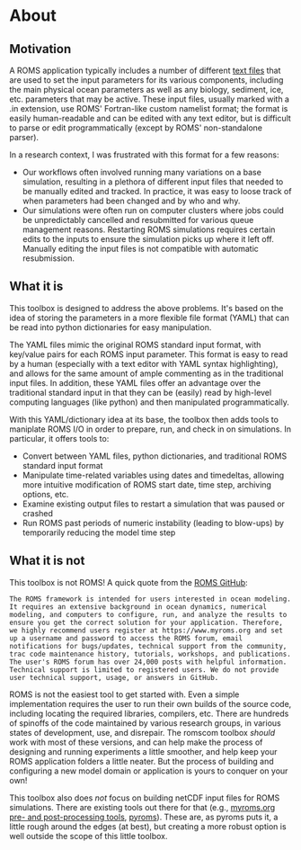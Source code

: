 # About

## Motivation

A ROMS application typically includes a number of different [text files](https://www.myroms.org/wiki/Input_Parameter_Files) that are used to set the input parameters for its various components, including the main physical ocean parameters as well as any biology, sediment, ice, etc. parameters that may be active.  These input files, usually marked with a .in extension, use ROMS' Fortran-like custom namelist format; the format is easily human-readable and can be edited with any text editor, but is difficult to parse or edit programmatically (except by ROMS' non-standalone parser).  

In a research context, I was frustrated with this format for a few reasons:

- Our workflows often involved running many variations on a base simulation, resulting in a plethora of different input files that needed to be manually edited and tracked.  In practice, it was easy to loose track of when parameters had been changed and by who and why.
- Our simulations were often run on computer clusters where jobs could be unpredictably cancelled and resubmitted for various queue management reasons.  Restarting ROMS simulations requires certain edits to the inputs to ensure the simulation picks up where it left off.  Manually editing the input files is not compatible with automatic resubmission.

## What it is

This toolbox is designed to address the above problems.  It's based on the idea of storing the parameters in a more flexible file format (YAML) that can be read into python dictionaries for easy manipulation.

The YAML files mimic the original ROMS standard input format, with key/value pairs for each ROMS input parameter. This format is easy to read by a human (especially with a text editor with YAML syntax highlighting), and allows for the same amount of ample commenting as in the traditional input files.  In addition, these YAML files offer an advantage over the traditional standard input in that they can be (easily) read by high-level computing languages (like python) and then manipulated programmatically.

With this YAML/dictionary idea at its base, the toolbox then adds tools to maniplate ROMS I/O in order to prepare, run, and check in on simulations.  In particular, it offers tools to:

- Convert between YAML files, python dictionaries, and traditional ROMS standard input format
- Manipulate time-related variables using dates and timedeltas, allowing more intuitive modification of ROMS start date, time step, archiving options, etc.
- Examine existing output files to restart a simulation that was paused or crashed
- Run ROMS past periods of numeric instability (leading to blow-ups) by temporarily reducing the model time step 


## What it is not

This toolbox is not ROMS!  A quick quote from the [ROMS GitHub](https://github.com/myroms/roms):

    The ROMS framework is intended for users interested in ocean modeling. It requires an extensive background in ocean dynamics, numerical modeling, and computers to configure, run, and analyze the results to ensure you get the correct solution for your application. Therefore, we highly recommend users register at https://www.myroms.org and set up a username and password to access the ROMS forum, email notifications for bugs/updates, technical support from the community, trac code maintenance history, tutorials, workshops, and publications. The user's ROMS forum has over 24,000 posts with helpful information. Technical support is limited to registered users. We do not provide user technical support, usage, or answers in GitHub.

ROMS is not the easiest tool to get started with.  Even a simple implementation requires the user to run their own builds of the source code, including locating the required libraries, compilers, etc.  There are hundreds of spinoffs of the code maintained by various research groups, in various states of development, use, and disrepair.  The romscom toolbox *should* work with most of these versions, and can help make the process of designing and running experiments a little smoother, and help keep your ROMS application folders a little neater.  But the process of building and configuring a new model domain or application is yours to conquer on your own!

This toolbox also does *not* focus on building netCDF input files for ROMS simulations.  There are existing tools out there for that (e.g., [myroms.org pre- and post-processing tools](https://myroms.org/index.php?page=RomsPackages), [pyroms](https://github.com/ESMG/pyroms)).  These are, as pyroms puts it, a little rough around the edges (at best), but creating a more robust option is well outside the scope of this little toolbox.  